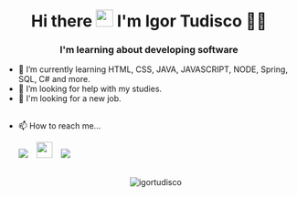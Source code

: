 <h1 align="center">Hi there <img src="https://raw.githubusercontent.com/kaueMarques/kaueMarques/master/hi.gif" width="30px"> I'm Igor Tudisco 👨‍💻</h1>
<h3 align="center">I'm learning about developing software</h3>


- 🌱 I’m currently learning HTML, CSS, JAVA, JAVASCRIPT, NODE, Spring, SQL, C# and more.
- 🤔 I’m looking for help with my studies.
- :briefcase: I'm looking for a new job.
##
- 📫 How to reach me...



  <div>
    <a href = "mailto:igorandradetudisco@gmail.com"><img src="https://img.shields.io/badge/-Gmail-%23333?style=for-the-badge&logo=gmail&logoColor=white" target="_blank"></a> &ensp;
    <a href = "mailto:igortudisco@hotmail.com"><img src="https://i.pinimg.com/originals/6e/50/1f/6e501f5add4aeff56d78208e7f0d9354.png" target="_blank" width="28" ></a> &ensp;
    <a href="https://www.linkedin.com/in/igor-tudisco-82935770/" target="_blank"><img src="https://img.shields.io/badge/-LinkedIn-%230077B5?style=for-the-badge&logo=linkedin&logoColor=white" sizes="0.1" target="_blank"></a>
   <br>
    <br>

   <p align="center">
  <img src="https://github-readme-stats.vercel.app/api/top-langs/?username=igortudisco&layout=compact&show_icons=true&theme=radical" alt="igortudisco"/> 
  </p>
  </div>


<!-- 
- 🔭 I'm currently looking for a job.
<p align="left">
-- <img src="https://raw.githubusercontent.com/devicons/devicon/master/icons/react/react-original-wordmark.svg" alt="react" width="20" height="20"/> --
<img src="https://raw.githubusercontent.com/devicons/devicon/master/icons/css3/css3-plain-wordmark.svg" alt="css3"  width="20" height="20"/>
<img src="https://raw.githubusercontent.com/devicons/devicon/master/icons/html5/html5-original-wordmark.svg" alt="html5"  width="20" height="20"/>
<img src="https://raw.githubusercontent.com/devicons/devicon/master/icons/javascript/javascript-original.svg" alt="javascript" width="20" height="20"/>
<img src="https://raw.githubusercontent.com/devicons/devicon/master/icons/postgresql/postgresql-original-wordmark.svg" alt="postgresql" width="20" height="20"/>
<img src="https://raw.githubusercontent.com/devicons/devicon/master/icons/nodejs/nodejs-original-wordmark.svg" alt="nodejs" width="20" height="20"/></p><p align="center">
<img src="https://github-readme-stats.vercel.app/api?username=igortudisco&show_icons=true" alt="igortudisco"/> 
</p> -->
